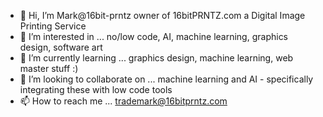 - 👋 Hi, I’m Mark@16bit-prntz owner of 16bitPRNTZ.com a Digital Image Printing Service
- 👀 I’m interested in ... no/low code, AI, machine learning, graphics design, software art
- 🌱 I’m currently learning ... graphics design, machine learning, web master stuff :)
- 💞️ I’m looking to collaborate on ... machine learning and AI - specifically integrating these with low code tools
- 📫 How to reach me ... trademark@16bitprntz.com

<!---
16bit-prntz/16bit-prntz is a ✨ special ✨ repository because its `README.md` (this file) appears on your GitHub profile.
You can click the Preview link to take a look at your changes.
--->

